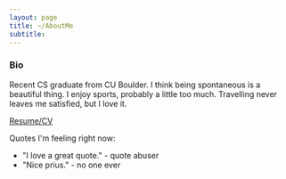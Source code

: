 ```yaml
---
layout: page
title: ~/AboutMe
subtitle: 
---
```


### Bio

Recent CS graduate from CU Boulder. I think being spontaneous is a beautiful thing. I enjoy sports, probably a little too much. Travelling never leaves me satisfied, but I love it. 

[Resume/CV](/Resume_CV(2).pdf)

Quotes I'm feeling right now:

- "I love a great quote." - quote abuser
- "Nice prius." - no one ever


